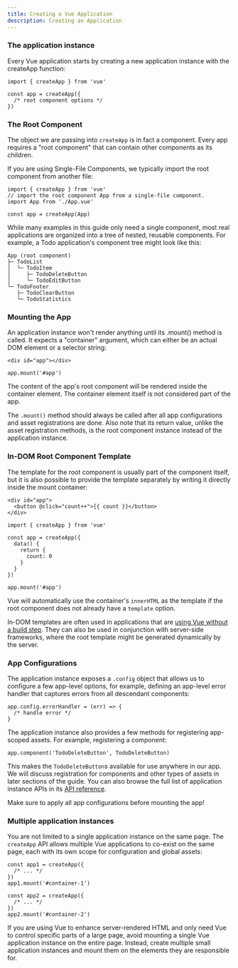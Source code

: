 ```yaml
---
title: Creating a Vue Application
description: Creating an Application
---
```


### The application instance​
Every Vue application starts by creating a new application instance with the createApp function:

```
import { createApp } from 'vue'

const app = createApp({
  /* root component options */
})
```
### The Root Component​
The object we are passing into `createApp` is in fact a component. Every app requires a "root component" that can contain other components as its children.

If you are using Single-File Components, we typically import the root component from another file:

```
import { createApp } from 'vue'
// import the root component App from a single-file component.
import App from './App.vue'

const app = createApp(App)
```

While many examples in this guide only need a single component, most real applications are organized into a tree of nested, reusable components. For example, a Todo application's component tree might look like this:

```
App (root component)
├─ TodoList
│  └─ TodoItem
│     ├─ TodoDeleteButton
│     └─ TodoEditButton
└─ TodoFooter
   ├─ TodoClearButton
   └─ TodoStatistics
```

### Mounting the App​
An application instance won't render anything until its .mount() method is called. It expects a "container" argument, which can either be an actual DOM element or a selector string:

```
<div id="app"></div>
```

```
app.mount('#app')
```

The content of the app's root component will be rendered inside the container element. The container element itself is not considered part of the app.

The `.mount()` method should always be called after all app configurations and asset registrations are done. Also note that its return value, unlike the asset registration methods, is the root component instance instead of the application instance.

### In-DOM Root Component Template​
The template for the root component is usually part of the component itself, but it is also possible to provide the template separately by writing it directly inside the mount container:

```
<div id="app">
  <button @click="count++">{{ count }}</button>
</div>
```

```
import { createApp } from 'vue'

const app = createApp({
  data() {
    return {
      count: 0
    }
  }
})

app.mount('#app')
```

Vue will automatically use the container's `innerHTML` as the template if the root component does not already have a `template` option.

In-DOM templates are often used in applications that are [using Vue without a build step](Vue-Docs-Starlight-/getting-started/quick-start/#using-vue-from-cdn). They can also be used in conjunction with server-side frameworks, where the root template might be generated dynamically by the server.

### App Configurations​
The application instance exposes a `.config` object that allows us to configure a few app-level options, for example, defining an app-level error handler that captures errors from all descendant components:

```
app.config.errorHandler = (err) => {
  /* handle error */
}
```
The application instance also provides a few methods for registering app-scoped assets. For example, registering a component:

```
app.component('TodoDeleteButton', TodoDeleteButton)
```

This makes the `TodoDeleteButton`s available for use anywhere in our app. We will discuss registration for components and other types of assets in later sections of the guide. You can also browse the full list of application instance APIs in its [API reference]().

Make sure to apply all app configurations before mounting the app!

### Multiple application instances​
You are not limited to a single application instance on the same page. The `createApp` API allows multiple Vue applications to co-exist on the same page, each with its own scope for configuration and global assets:

```
const app1 = createApp({
  /* ... */
})
app1.mount('#container-1')

const app2 = createApp({
  /* ... */
})
app2.mount('#container-2')
```

If you are using Vue to enhance server-rendered HTML and only need Vue to control specific parts of a large page, avoid mounting a single Vue application instance on the entire page. Instead, create multiple small application instances and mount them on the elements they are responsible for.